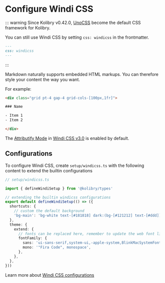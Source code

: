 # Configure Windi CSS

<Environment type="node" />

::: warning
Since Kolibry v0.42.0, [UnoCSS](/custom/config-unocss) become the default CSS framework for Kolibry.

You can still use Windi CSS by setting `css: windicss` in the frontmatter.
```md
---
css: windicss
---
```
:::

Markdown naturally supports embedded HTML markups. You can therefore style your content the way you want.

For example:

```html
<div class="grid pt-4 gap-4 grid-cols-[100px,1fr]">

### Name

- Item 1
- Item 2

</div>
```

The [Attributify Mode](https://windicss.org/posts/v30.html#attributify-mode) in [Windi CSS v3.0](https://windicss.org/posts/v30.html) is enabled by default.

## Configurations

To configure Windi CSS, create `setup/windicss.ts` with the following content to extend the builtin configurations

```ts
// setup/windicss.ts

import { defineWindiSetup } from '@kolibry/types'

// extending the builtin windicss configurations
export default defineWindiSetup(() => ({
  shortcuts: {
    // custom the default background
    'bg-main': 'bg-white text-[#181818] dark:(bg-[#121212] text-[#ddd])',
  },
  theme: {
    extend: {
      // fonts can be replaced here, remember to update the web font links in `index.html`
      fontFamily: {
        sans: 'ui-sans-serif,system-ui,-apple-system,BlinkMacSystemFont,"Segoe UI",Roboto,"Helvetica Neue",Arial,"Noto Sans",sans-serif,"Apple Color Emoji","Segoe UI Emoji","Segoe UI Symbol","Noto Color Emoji"',
        mono: '"Fira Code", monospace',
      },
    },
  },
}))
```

Learn more about [Windi CSS configurations](https://windicss.org/guide/configuration.html)
